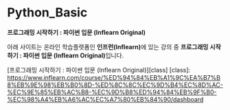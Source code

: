 # Python_Basic
<strong>프로그래밍 시작하기 : 파이썬 입문 (Inflearn Original)</strong>

아래 사이트는 온라인 학습플렛폼인 <strong>인프런(Inflearn)</strong>에 있는 강의 중 <strong>프로그래밍 시작하기 : 파이썬 입문 (Inflearn Original)</strong>입니다.

[프로그래밍 시작하기 : 파이썬 입문 (Inflearn Original)][class]
[class]: https://www.inflearn.com/course/%ED%94%84%EB%A1%9C%EA%B7%B8%EB%9E%98%EB%B0%8D-%ED%8C%8C%EC%9D%B4%EC%8D%AC-%EC%9E%85%EB%AC%B8-%EC%9D%B8%ED%94%84%EB%9F%B0-%EC%98%A4%EB%A6%AC%EC%A7%80%EB%84%90/dashboard
